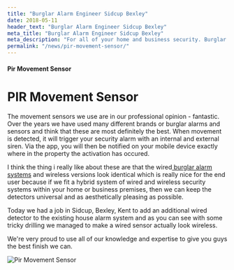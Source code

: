 ```yaml
---
title: "Burglar Alarm Engineer Sidcup Bexley"
date: 2018-05-11
header_text: "Burglar Alarm Engineer Sidcup Bexley"
meta_title: "Burglar Alarm Engineer Sidcup Bexley"
meta_description: "For all of your home and business security. Burglar Alarm Servicing, Burglar Alarm Installation, Alarm Battery and CCTV. Call 020 8302 4065 or email us."
permalink: "/news/pir-movement-sensor/"
---
```


#### Pir Movement Sensor

# PIR Movement Sensor

The movement sensors we use are in our professional opinion - fantastic. Over the years we have used many different brands or burglar alarms and sensors and think that these are most definitely the best. When movement is detected, it will trigger your security alarm with an internal and external siren. Via the app, you will then be notified on your mobile device exactly where in the property the activation has occured.

I think the thing i really like about these are that the wired[ burglar alarm systems](/categories/burglar-alarms/) and wireless versions look identical which is really nice for the end user because if we fit a hybrid system of wired and wireless security systems within your home or business premises, then we can keep the detectors universal and as aesthetically pleasing as possible.

Today we had a job in Sidcup, Bexley, Kent to add an additional wired detector to the existing house alarm system and as you can see with some tricky drilling we managed to make a wired sensor actually look wireless.

We\'re very proud to use all of our knowledge and expertise to give you guys the best finish we can.

![Pir Movement Sensor](https://res.cloudinary.com/kbs/image/upload/xxytbtvtzfzu9anqgwbd.jpg)